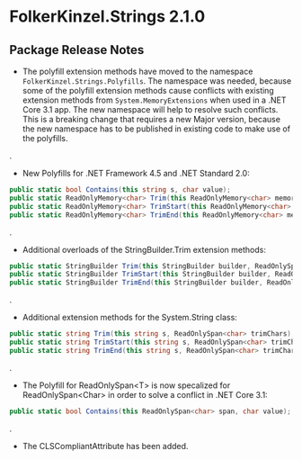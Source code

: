 # FolkerKinzel.Strings 2.1.0
## Package Release Notes
- The polyfill extension methods have moved to the namespace `FolkerKinzel.Strings.Polyfills`.
The namespace was needed, because some of the polyfill extension methods cause conflicts with
 existing extension methods from `System.MemoryExtensions` when used in a .NET Core 3.1 app. The 
new namespace will help to resolve such conflicts.
This is a breaking change that requires a new Major version, because the new namespace has to be
published in existing code to make use of the polyfills.

.

- New Polyfills for .NET Framework 4.5 and .NET Standard 2.0:
```csharp
public static bool Contains(this string s, char value);
public static ReadOnlyMemory<char> Trim(this ReadOnlyMemory<char> memory);
public static ReadOnlyMemory<char> TrimStart(this ReadOnlyMemory<char> memory);
public static ReadOnlyMemory<char> TrimEnd(this ReadOnlyMemory<char> memory);
```
.
- Additional overloads of the StringBuilder.Trim extension methods:
```csharp
public static StringBuilder Trim(this StringBuilder builder, ReadOnlySpan<char> trimChars);
public static StringBuilder TrimStart(this StringBuilder builder, ReadOnlySpan<char> trimChars);
public static StringBuilder TrimEnd(this StringBuilder builder, ReadOnlySpan<char> trimChars);
```
.

- Additional extension methods for the System.String class:
```csharp
public static string Trim(this string s, ReadOnlySpan<char> trimChars);
public static string TrimStart(this string s, ReadOnlySpan<char> trimChars);
public static string TrimEnd(this string s, ReadOnlySpan<char> trimChars);
```

.

- The Polyfill for ReadOnlySpan&lt;T&gt; is now specalized for ReadOnlySpan&lt;Char&gt;
in order to solve a conflict in .NET Core 3.1:
```csharp
public static bool Contains(this ReadOnlySpan<char> span, char value);
```
.

- The CLSCompliantAttribute has been added.

